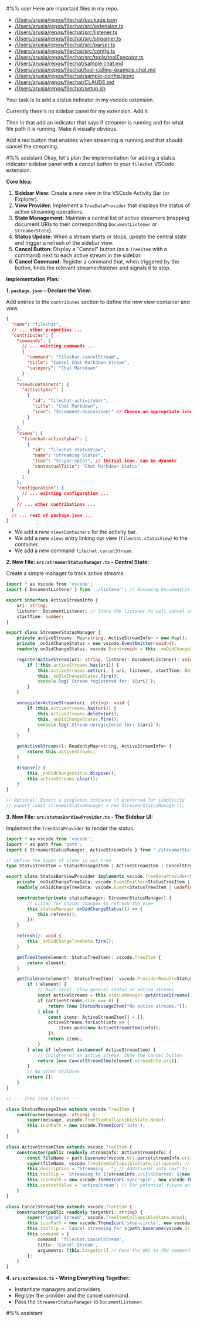 #%% user
Here are important files in my repo.

- [/Users/arusia/repos/filechat/package.json](/Users/arusia/repos/filechat/package.json)
- [/Users/arusia/repos/filechat/src/extension.ts](/Users/arusia/repos/filechat/src/extension.ts)
- [/Users/arusia/repos/filechat/src/listener.ts](/Users/arusia/repos/filechat/src/listener.ts)
- [/Users/arusia/repos/filechat/src/streamer.ts](/Users/arusia/repos/filechat/src/streamer.ts)
- [/Users/arusia/repos/filechat/src/parser.ts](/Users/arusia/repos/filechat/src/parser.ts)
- [/Users/arusia/repos/filechat/src/config.ts](/Users/arusia/repos/filechat/src/config.ts)
- [/Users/arusia/repos/filechat/src/tools/toolExecutor.ts](/Users/arusia/repos/filechat/src/tools/toolExecutor.ts)
- [/Users/arusia/repos/filechat/sample.chat.md](/Users/arusia/repos/filechat/sample.chat.md)
- [/Users/arusia/repos/filechat/tool-calling-example.chat.md](/Users/arusia/repos/filechat/tool-calling-example.chat.md)
- [/Users/arusia/repos/filechat/sample-config.jsonc](/Users/arusia/repos/filechat/sample-config.jsonc)
- [/Users/arusia/repos/filechat/CLAUDE.md](/Users/arusia/repos/filechat/CLAUDE.md)
- [/Users/arusia/repos/filechat/setup.sh](/Users/arusia/repos/filechat/setup.sh)

Your task is to add a status indicator in my vscode extension.

Currently there's no sidebar panel for my extension. Add it.

Then in that add an indicator that says if streamer is running and for what file path it is running. Make it visually obvious.

Add a red button that enables when streaming is running and that should cancel the streaming.


#%% assistant
Okay, let's plan the implementation for adding a status indicator sidebar panel with a cancel button to your `filechat` VSCode extension.

**Core Idea:**

1.  **Sidebar View:** Create a new view in the VSCode Activity Bar (or Explorer).
2.  **View Provider:** Implement a `TreeDataProvider` that displays the status of active streaming operations.
3.  **State Management:** Maintain a central list of active streamers (mapping document URIs to their corresponding `DocumentListener` or `StreamerState`).
4.  **Status Update:** When a stream starts or stops, update the central state and trigger a refresh of the sidebar view.
5.  **Cancel Button:** Display a "Cancel" button (as a `TreeItem` with a command) next to each active stream in the sidebar.
6.  **Cancel Command:** Register a command that, when triggered by the button, finds the relevant streamer/listener and signals it to stop.

**Implementation Plan:**

**1. `package.json` - Declare the View:**

Add entries to the `contributes` section to define the new view container and view.

```json
{
  "name": "filechat",
  // ... other properties ...
  "contributes": {
    "commands": [
      // ... existing commands ...
      {
        "command": "filechat.cancelStream",
        "title": "Cancel Chat Markdown Stream",
        "category": "Chat Markdown"
      }
    ],
    "viewsContainers": {
      "activitybar": [
        {
          "id": "filechat-activitybar",
          "title": "Chat Markdown",
          "icon": "$(comment-discussion)" // Choose an appropriate icon
        }
      ]
    },
    "views": {
      "filechat-activitybar": [
        {
          "id": "filechat.statusView",
          "name": "Streaming Status",
          "icon": "$(sync~spin)", // Initial icon, can be dynamic
          "contextualTitle": "Chat Markdown Status"
        }
      ]
    },
    "configuration": {
      // ... existing configuration ...
    }
    // ... other contributions ...
  }
  // ... rest of package.json ...
}
```

*   We add a new `viewsContainers` for the activity bar.
*   We add a new `views` entry linking our view (`filechat.statusView`) to the container.
*   We add a new command `filechat.cancelStream`.

**2. New File: `src/streamerStatusManager.ts` - Central State:**

Create a simple manager to track active streams.

```typescript
import * as vscode from 'vscode';
import { DocumentListener } from './listener'; // Assuming DocumentListener holds streamer state

export interface ActiveStreamInfo {
    uri: string;
    listener: DocumentListener; // Store the listener to call cancel on it
    startTime: number;
}

export class StreamerStatusManager {
    private activeStreams: Map<string, ActiveStreamInfo> = new Map();
    private _onDidChangeStatus = new vscode.EventEmitter<void>();
    readonly onDidChangeStatus: vscode.Event<void> = this._onDidChangeStatus.event;

    registerActiveStream(uri: string, listener: DocumentListener): void {
        if (!this.activeStreams.has(uri)) {
            this.activeStreams.set(uri, { uri, listener, startTime: Date.now() });
            this._onDidChangeStatus.fire();
            console.log(`Stream registered for: ${uri}`);
        }
    }

    unregisterActiveStream(uri: string): void {
        if (this.activeStreams.has(uri)) {
            this.activeStreams.delete(uri);
            this._onDidChangeStatus.fire();
            console.log(`Stream unregistered for: ${uri}`);
        }
    }

    getActiveStreams(): ReadonlyMap<string, ActiveStreamInfo> {
        return this.activeStreams;
    }

    dispose() {
        this._onDidChangeStatus.dispose();
        this.activeStreams.clear();
    }
}

// Optional: Export a singleton instance if preferred for simplicity
// export const streamerStatusManager = new StreamerStatusManager();
```

**3. New File: `src/statusBarViewProvider.ts` - The Sidebar UI:**

Implement the `TreeDataProvider` to render the status.

```typescript
import * as vscode from 'vscode';
import * as path from 'path';
import { StreamerStatusManager, ActiveStreamInfo } from './streamerStatusManager';

// Define the types of items in our tree
type StatusTreeItem = StatusMessageItem | ActiveStreamItem | CancelStreamItem;

export class StatusBarViewProvider implements vscode.TreeDataProvider<StatusTreeItem> {
    private _onDidChangeTreeData: vscode.EventEmitter<StatusTreeItem | undefined | null | void> = new vscode.EventEmitter<StatusTreeItem | undefined | null | void>();
    readonly onDidChangeTreeData: vscode.Event<StatusTreeItem | undefined | null | void> = this._onDidChangeTreeData.event;

    constructor(private statusManager: StreamerStatusManager) {
        // Listen for status changes to refresh the view
        this.statusManager.onDidChangeStatus(() => {
            this.refresh();
        });
    }

    refresh(): void {
        this._onDidChangeTreeData.fire();
    }

    getTreeItem(element: StatusTreeItem): vscode.TreeItem {
        return element;
    }

    getChildren(element?: StatusTreeItem): vscode.ProviderResult<StatusTreeItem[]> {
        if (!element) {
            // Root level: Show general status or active streams
            const activeStreams = this.statusManager.getActiveStreams();
            if (activeStreams.size === 0) {
                return [new StatusMessageItem("No active streams.")];
            } else {
                const items: ActiveStreamItem[] = [];
                activeStreams.forEach(info => {
                    items.push(new ActiveStreamItem(info));
                });
                return items;
            }
        } else if (element instanceof ActiveStreamItem) {
            // Children of an active stream: Show the Cancel button
            return [new CancelStreamItem(element.streamInfo.uri)];
        }
        // No other children
        return [];
    }
}

// --- Tree Item Classes ---

class StatusMessageItem extends vscode.TreeItem {
    constructor(message: string) {
        super(message, vscode.TreeItemCollapsibleState.None);
        this.iconPath = new vscode.ThemeIcon('info');
    }
}

class ActiveStreamItem extends vscode.TreeItem {
    constructor(public readonly streamInfo: ActiveStreamInfo) {
        const fileName = path.basename(vscode.Uri.parse(streamInfo.uri).fsPath);
        super(fileName, vscode.TreeItemCollapsibleState.Collapsed); // Collapsed shows arrow for children
        this.description = "Streaming..."; // Additional info next to the label
        this.tooltip = `Streaming to ${streamInfo.uri}\nStarted: ${new Date(streamInfo.startTime).toLocaleTimeString()}`;
        this.iconPath = new vscode.ThemeIcon('sync~spin', new vscode.ThemeColor('charts.blue')); // Spinning icon, maybe blue color
        this.contextValue = 'activeStream'; // For potential future actions
    }
}

class CancelStreamItem extends vscode.TreeItem {
    constructor(public readonly targetUri: string) {
        super("Cancel Stream", vscode.TreeItemCollapsibleState.None);
        this.iconPath = new vscode.ThemeIcon('stop-circle', new vscode.ThemeColor('errorForeground')); // Red stop icon
        this.tooltip = `Cancel streaming for ${path.basename(vscode.Uri.parse(targetUri).fsPath)}`;
        this.command = {
            command: 'filechat.cancelStream',
            title: 'Cancel Stream',
            arguments: [this.targetUri] // Pass the URI to the command handler
        };
    }
}
```

**4. `src/extension.ts` - Wiring Everything Together:**

*   Instantiate managers and providers.
*   Register the provider and the cancel command.
*   Pass the `StreamerStatusManager` to `DocumentListener`.

#%% assistant
